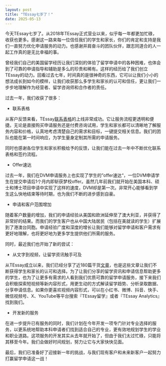 ```yaml
---
layout: post
title: "TEssay七岁了！"
date: 2025-05-13
---
```


今天TEssay七岁了。从2018年TEssay正式营业以来，似乎每一年都更加忙碌，收获也更多。感谢这一路来每一位信任我们的学生和家长，你们的肯定和支持是我们一直努力优化申请服务的动力。也感谢并肩奋斗的团队伙伴，跟志同道合的人一起工作真的是无比幸福的事。

曾经我们自己的美国留学经历让我们深刻的体验了留学申请中的各种困难，也体会到了可靠的申请指导和辅助是多么的珍贵和稀有。这样的经历给了我们创立TEssay的动力。回看过去七年，时间真的是很神奇的东西，它可以让我们小小的想法成长到如今的模样，让我们收获那么多学生和家长的认可和信任，更让我们一步步地理解作为经营者、留学咨询师和合作者的责任。

过去一年，我们收获了很多：

+ 联系表格

从客户反馈来看，TEssay[联系表格](https://tessay.org/blog/2024/04/10/contact-form)的上线非常成功。它让服务流程更透明和便捷。无论是直接购买申请服务还是付费咨询试用，学生和家长都可以清晰地了解服务内容和价格，认真地考虑清楚自己的需求和目标，一键提交相关信息。我们的团队也能在第一时间响应，为学生量身定制其所需的申请服务。

同时也感谢各位学生和家长积极给予的反馈，让我们能在过去一年中不断优化联系表格和签约流程。

+ Offer速达

过去一年，我们在DVM申请服务上也实现了学生的”offer速达“，一位DVM申请学生在提交申请后1个月内即斩获梦校offer。虽然几年前我们就开始在美国本科、硕士和博士项目申请中实现了这样的速度，DVM却是第一次。非常开心能够看到学生这么快地结束等待时期，也为我们不断的进步感到自豪。

+ 申请和客户范围增加

随着客户数量的增加，我们的申请经验从美国和欧洲延伸至了澳大利亚，并获得了非常好的结果。而我们的学生客户也从中国大陆居民（包括在美就读的学生）扩展到了港澳台同胞。申请经验广度和深度的增长让我们能够对留学申请和客户需求有更好地理解，也将更好地为更多学生提供他们所需的服务。

同时，最近我们也开始了新的尝试：

+ 从文字到视频，让留学资讯触手可及
  
从TEssay成立以来，我们已经分享了近180篇干货[文章](https://tessay.org/blog/)，也是这些文章让我们不断获得学生和家长的认可和选择。为了让我们分享的留学资讯和申请信息帮助更多的学生，也为了让更多有需求的人看到我们优质可靠的留学申请服务，接下来我们会积极探索短视频等新内容形式，用更生动的方式解读留学趋势、分析录取数据、分享申请信息。如果你更喜欢视频内容形式，可以在小红书、微博、抖音、快手、微信视频号、X、YouTube等平台搜索『TEssay留学』或者『TEssay Analytics』找到我们。

+ 开发新的服务

在进一步提升已有服务的同时，我们计划在今年开发一项专门针对专业选择的服务，以更系统地帮助本科申请者们找到适合自己的专业，更有效地规划学生的学业和职业道路。这项服务的开发其实从去年就开始了，但由于我们太过忙碌，只能将其移至今年。我们会做好时间规划，努力让它与大家快快见面。

最后，我们已准备好了迎接新一年的挑战，与我们现有客户和未来新客户一起努力打赢留学申请这一战！
